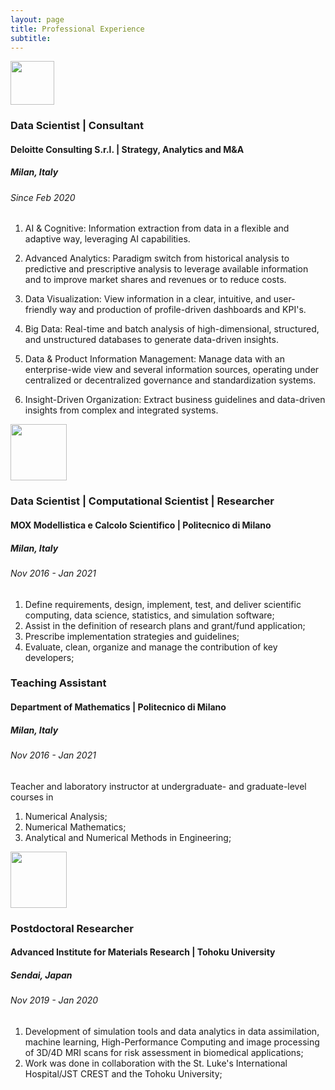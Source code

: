 ```yaml
---
layout: page
title: Professional Experience
subtitle:
---
```


<img style="align: right;" src="{{ url }}/assets/img/DLT-01.jpg" height="70">

### Data Scientist | Consultant
#### Deloitte Consulting S.r.l. | Strategy, Analytics and M&A
##### Milan, Italy
###### Since Feb 2020

1. AI & Cognitive:
Information extraction from data in a flexible and adaptive way, leveraging AI capabilities.

2. Advanced Analytics:
Paradigm switch from historical analysis to predictive and prescriptive analysis to leverage available information and to improve market shares and revenues or to reduce costs.

3. Data Visualization:
View information in a clear, intuitive, and user-friendly way and production of profile-driven dashboards and KPI's.

4. Big Data:
Real-time and batch analysis of high-dimensional, structured, and unstructured databases to generate data-driven insights.

5. Data & Product Information Management:
Manage data with an enterprise-wide view and several information sources, operating under centralized or decentralized governance and standardization systems.

6. Insight-Driven Organization:
Extract business guidelines and data-driven insights from complex and integrated systems.

<img style="align: right;" src="{{ url }}/assets/img/logo_polimi_01.png" height="90">

### Data Scientist | Computational Scientist | Researcher
#### MOX Modellistica e Calcolo Scientifico | Politecnico di Milano
##### Milan, Italy
###### Nov 2016 - Jan 2021

1. Define requirements, design, implement, test, and deliver scientific computing, data science, statistics, and simulation software;
2. Assist in the definition of research plans and grant/fund application;
3. Prescribe implementation strategies and guidelines;
4. Evaluate, clean, organize and manage the contribution of key developers;

### Teaching Assistant
#### Department of Mathematics | Politecnico di Milano
##### Milan, Italy
###### Nov 2016 - Jan 2021

Teacher and laboratory instructor at undergraduate- and graduate-level courses in
1. Numerical Analysis;
2. Numerical Mathematics;
3. Analytical and Numerical Methods in Engineering;

<img style="align: right;" src="{{ url }}/assets/img/logo_tohoku_01.png" height="90">

### Postdoctoral Researcher
#### Advanced Institute for Materials Research | Tohoku University
##### Sendai, Japan
###### Nov 2019 - Jan 2020

1. Development of simulation tools and data analytics in data assimilation, machine learning, High-Performance Computing and image processing of 3D/4D MRI scans for risk assessment in biomedical applications;
2. Work was done in collaboration with the St. Luke's International Hospital/JST CREST and the Tohoku University;

